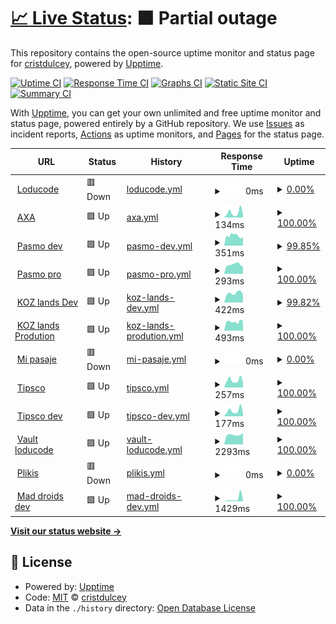 # [📈 Live Status](https://cristdulcey.github.io/upptime-loducode): <!--live status--> **🟧 Partial outage**

This repository contains the open-source uptime monitor and status page for [cristdulcey](https://cristdulcey.github.io/upptime-loducode), powered by [Upptime](https://github.com/upptime/upptime).

[![Uptime CI](https://github.com/cristdulcey/upptime-loducode/workflows/Uptime%20CI/badge.svg)](https://github.com/cristdulcey/upptime-loducode/actions?query=workflow%3A%22Uptime+CI%22)
[![Response Time CI](https://github.com/cristdulcey/upptime-loducode/workflows/Response%20Time%20CI/badge.svg)](https://github.com/cristdulcey/upptime-loducode/actions?query=workflow%3A%22Response+Time+CI%22)
[![Graphs CI](https://github.com/cristdulcey/upptime-loducode/workflows/Graphs%20CI/badge.svg)](https://github.com/cristdulcey/upptime-loducode/actions?query=workflow%3A%22Graphs+CI%22)
[![Static Site CI](https://github.com/cristdulcey/upptime-loducode/workflows/Static%20Site%20CI/badge.svg)](https://github.com/cristdulcey/upptime-loducode/actions?query=workflow%3A%22Static+Site+CI%22)
[![Summary CI](https://github.com/cristdulcey/upptime-loducode/workflows/Summary%20CI/badge.svg)](https://github.com/cristdulcey/upptime-loducode/actions?query=workflow%3A%22Summary+CI%22)

With [Upptime](https://upptime.js.org), you can get your own unlimited and free uptime monitor and status page, powered entirely by a GitHub repository. We use [Issues](https://github.com/cristdulcey/upptime-loducode/issues) as incident reports, [Actions](https://github.com/cristdulcey/upptime-loducode/actions) as uptime monitors, and [Pages](https://cristdulcey.github.io/upptime-loducode) for the status page.

<!--start: status pages-->
<!-- This summary is generated by Upptime (https://github.com/upptime/upptime) -->
<!-- Do not edit this manually, your changes will be overwritten -->
<!-- prettier-ignore -->
| URL | Status | History | Response Time | Uptime |
| --- | ------ | ------- | ------------- | ------ |
| <img alt="" src="https://favicons.githubusercontent.com/loducode.com" height="13"> [Loducode](https://loducode.com/) | 🟥 Down | [loducode.yml](https://github.com/cristdulcey/upptime-loducode/commits/HEAD/history/loducode.yml) | <details><summary><img alt="Response time graph" src="./graphs/loducode/response-time-week.png" height="20"> 0ms</summary><br><a href="https://cristdulcey.github.io/upptime-loducode/history/loducode"><img alt="Response time 1184" src="https://img.shields.io/endpoint?url=https%3A%2F%2Fraw.githubusercontent.com%2Fcristdulcey%2Fupptime-loducode%2FHEAD%2Fapi%2Floducode%2Fresponse-time.json"></a><br><a href="https://cristdulcey.github.io/upptime-loducode/history/loducode"><img alt="24-hour response time 0" src="https://img.shields.io/endpoint?url=https%3A%2F%2Fraw.githubusercontent.com%2Fcristdulcey%2Fupptime-loducode%2FHEAD%2Fapi%2Floducode%2Fresponse-time-day.json"></a><br><a href="https://cristdulcey.github.io/upptime-loducode/history/loducode"><img alt="7-day response time 0" src="https://img.shields.io/endpoint?url=https%3A%2F%2Fraw.githubusercontent.com%2Fcristdulcey%2Fupptime-loducode%2FHEAD%2Fapi%2Floducode%2Fresponse-time-week.json"></a><br><a href="https://cristdulcey.github.io/upptime-loducode/history/loducode"><img alt="30-day response time 3877" src="https://img.shields.io/endpoint?url=https%3A%2F%2Fraw.githubusercontent.com%2Fcristdulcey%2Fupptime-loducode%2FHEAD%2Fapi%2Floducode%2Fresponse-time-month.json"></a><br><a href="https://cristdulcey.github.io/upptime-loducode/history/loducode"><img alt="1-year response time 1184" src="https://img.shields.io/endpoint?url=https%3A%2F%2Fraw.githubusercontent.com%2Fcristdulcey%2Fupptime-loducode%2FHEAD%2Fapi%2Floducode%2Fresponse-time-year.json"></a></details> | <details><summary><a href="https://cristdulcey.github.io/upptime-loducode/history/loducode">0.00%</a></summary><a href="https://cristdulcey.github.io/upptime-loducode/history/loducode"><img alt="All-time uptime 79.80%" src="https://img.shields.io/endpoint?url=https%3A%2F%2Fraw.githubusercontent.com%2Fcristdulcey%2Fupptime-loducode%2FHEAD%2Fapi%2Floducode%2Fuptime.json"></a><br><a href="https://cristdulcey.github.io/upptime-loducode/history/loducode"><img alt="24-hour uptime 0.00%" src="https://img.shields.io/endpoint?url=https%3A%2F%2Fraw.githubusercontent.com%2Fcristdulcey%2Fupptime-loducode%2FHEAD%2Fapi%2Floducode%2Fuptime-day.json"></a><br><a href="https://cristdulcey.github.io/upptime-loducode/history/loducode"><img alt="7-day uptime 0.00%" src="https://img.shields.io/endpoint?url=https%3A%2F%2Fraw.githubusercontent.com%2Fcristdulcey%2Fupptime-loducode%2FHEAD%2Fapi%2Floducode%2Fuptime-week.json"></a><br><a href="https://cristdulcey.github.io/upptime-loducode/history/loducode"><img alt="30-day uptime 30.07%" src="https://img.shields.io/endpoint?url=https%3A%2F%2Fraw.githubusercontent.com%2Fcristdulcey%2Fupptime-loducode%2FHEAD%2Fapi%2Floducode%2Fuptime-month.json"></a><br><a href="https://cristdulcey.github.io/upptime-loducode/history/loducode"><img alt="1-year uptime 79.80%" src="https://img.shields.io/endpoint?url=https%3A%2F%2Fraw.githubusercontent.com%2Fcristdulcey%2Fupptime-loducode%2FHEAD%2Fapi%2Floducode%2Fuptime-year.json"></a></details>
| <img alt="" src="https://favicons.githubusercontent.com/axacolpatriabot.com" height="13"> [AXA](https://axacolpatriabot.com/69b16986-ff63-11ea-adc1-0242ac120002/) | 🟩 Up | [axa.yml](https://github.com/cristdulcey/upptime-loducode/commits/HEAD/history/axa.yml) | <details><summary><img alt="Response time graph" src="./graphs/axa/response-time-week.png" height="20"> 134ms</summary><br><a href="https://cristdulcey.github.io/upptime-loducode/history/axa"><img alt="Response time 194" src="https://img.shields.io/endpoint?url=https%3A%2F%2Fraw.githubusercontent.com%2Fcristdulcey%2Fupptime-loducode%2FHEAD%2Fapi%2Faxa%2Fresponse-time.json"></a><br><a href="https://cristdulcey.github.io/upptime-loducode/history/axa"><img alt="24-hour response time 0" src="https://img.shields.io/endpoint?url=https%3A%2F%2Fraw.githubusercontent.com%2Fcristdulcey%2Fupptime-loducode%2FHEAD%2Fapi%2Faxa%2Fresponse-time-day.json"></a><br><a href="https://cristdulcey.github.io/upptime-loducode/history/axa"><img alt="7-day response time 134" src="https://img.shields.io/endpoint?url=https%3A%2F%2Fraw.githubusercontent.com%2Fcristdulcey%2Fupptime-loducode%2FHEAD%2Fapi%2Faxa%2Fresponse-time-week.json"></a><br><a href="https://cristdulcey.github.io/upptime-loducode/history/axa"><img alt="30-day response time 141" src="https://img.shields.io/endpoint?url=https%3A%2F%2Fraw.githubusercontent.com%2Fcristdulcey%2Fupptime-loducode%2FHEAD%2Fapi%2Faxa%2Fresponse-time-month.json"></a><br><a href="https://cristdulcey.github.io/upptime-loducode/history/axa"><img alt="1-year response time 194" src="https://img.shields.io/endpoint?url=https%3A%2F%2Fraw.githubusercontent.com%2Fcristdulcey%2Fupptime-loducode%2FHEAD%2Fapi%2Faxa%2Fresponse-time-year.json"></a></details> | <details><summary><a href="https://cristdulcey.github.io/upptime-loducode/history/axa">100.00%</a></summary><a href="https://cristdulcey.github.io/upptime-loducode/history/axa"><img alt="All-time uptime 99.40%" src="https://img.shields.io/endpoint?url=https%3A%2F%2Fraw.githubusercontent.com%2Fcristdulcey%2Fupptime-loducode%2FHEAD%2Fapi%2Faxa%2Fuptime.json"></a><br><a href="https://cristdulcey.github.io/upptime-loducode/history/axa"><img alt="24-hour uptime 100.00%" src="https://img.shields.io/endpoint?url=https%3A%2F%2Fraw.githubusercontent.com%2Fcristdulcey%2Fupptime-loducode%2FHEAD%2Fapi%2Faxa%2Fuptime-day.json"></a><br><a href="https://cristdulcey.github.io/upptime-loducode/history/axa"><img alt="7-day uptime 100.00%" src="https://img.shields.io/endpoint?url=https%3A%2F%2Fraw.githubusercontent.com%2Fcristdulcey%2Fupptime-loducode%2FHEAD%2Fapi%2Faxa%2Fuptime-week.json"></a><br><a href="https://cristdulcey.github.io/upptime-loducode/history/axa"><img alt="30-day uptime 100.00%" src="https://img.shields.io/endpoint?url=https%3A%2F%2Fraw.githubusercontent.com%2Fcristdulcey%2Fupptime-loducode%2FHEAD%2Fapi%2Faxa%2Fuptime-month.json"></a><br><a href="https://cristdulcey.github.io/upptime-loducode/history/axa"><img alt="1-year uptime 99.40%" src="https://img.shields.io/endpoint?url=https%3A%2F%2Fraw.githubusercontent.com%2Fcristdulcey%2Fupptime-loducode%2FHEAD%2Fapi%2Faxa%2Fuptime-year.json"></a></details>
| <img alt="" src="https://favicons.githubusercontent.com/app.holaubi.org" height="13"> [Pasmo dev](https://app.holaubi.org/) | 🟩 Up | [pasmo-dev.yml](https://github.com/cristdulcey/upptime-loducode/commits/HEAD/history/pasmo-dev.yml) | <details><summary><img alt="Response time graph" src="./graphs/pasmo-dev/response-time-week.png" height="20"> 351ms</summary><br><a href="https://cristdulcey.github.io/upptime-loducode/history/pasmo-dev"><img alt="Response time 451" src="https://img.shields.io/endpoint?url=https%3A%2F%2Fraw.githubusercontent.com%2Fcristdulcey%2Fupptime-loducode%2FHEAD%2Fapi%2Fpasmo-dev%2Fresponse-time.json"></a><br><a href="https://cristdulcey.github.io/upptime-loducode/history/pasmo-dev"><img alt="24-hour response time 0" src="https://img.shields.io/endpoint?url=https%3A%2F%2Fraw.githubusercontent.com%2Fcristdulcey%2Fupptime-loducode%2FHEAD%2Fapi%2Fpasmo-dev%2Fresponse-time-day.json"></a><br><a href="https://cristdulcey.github.io/upptime-loducode/history/pasmo-dev"><img alt="7-day response time 351" src="https://img.shields.io/endpoint?url=https%3A%2F%2Fraw.githubusercontent.com%2Fcristdulcey%2Fupptime-loducode%2FHEAD%2Fapi%2Fpasmo-dev%2Fresponse-time-week.json"></a><br><a href="https://cristdulcey.github.io/upptime-loducode/history/pasmo-dev"><img alt="30-day response time 338" src="https://img.shields.io/endpoint?url=https%3A%2F%2Fraw.githubusercontent.com%2Fcristdulcey%2Fupptime-loducode%2FHEAD%2Fapi%2Fpasmo-dev%2Fresponse-time-month.json"></a><br><a href="https://cristdulcey.github.io/upptime-loducode/history/pasmo-dev"><img alt="1-year response time 451" src="https://img.shields.io/endpoint?url=https%3A%2F%2Fraw.githubusercontent.com%2Fcristdulcey%2Fupptime-loducode%2FHEAD%2Fapi%2Fpasmo-dev%2Fresponse-time-year.json"></a></details> | <details><summary><a href="https://cristdulcey.github.io/upptime-loducode/history/pasmo-dev">99.85%</a></summary><a href="https://cristdulcey.github.io/upptime-loducode/history/pasmo-dev"><img alt="All-time uptime 96.64%" src="https://img.shields.io/endpoint?url=https%3A%2F%2Fraw.githubusercontent.com%2Fcristdulcey%2Fupptime-loducode%2FHEAD%2Fapi%2Fpasmo-dev%2Fuptime.json"></a><br><a href="https://cristdulcey.github.io/upptime-loducode/history/pasmo-dev"><img alt="24-hour uptime 100.00%" src="https://img.shields.io/endpoint?url=https%3A%2F%2Fraw.githubusercontent.com%2Fcristdulcey%2Fupptime-loducode%2FHEAD%2Fapi%2Fpasmo-dev%2Fuptime-day.json"></a><br><a href="https://cristdulcey.github.io/upptime-loducode/history/pasmo-dev"><img alt="7-day uptime 99.85%" src="https://img.shields.io/endpoint?url=https%3A%2F%2Fraw.githubusercontent.com%2Fcristdulcey%2Fupptime-loducode%2FHEAD%2Fapi%2Fpasmo-dev%2Fuptime-week.json"></a><br><a href="https://cristdulcey.github.io/upptime-loducode/history/pasmo-dev"><img alt="30-day uptime 99.78%" src="https://img.shields.io/endpoint?url=https%3A%2F%2Fraw.githubusercontent.com%2Fcristdulcey%2Fupptime-loducode%2FHEAD%2Fapi%2Fpasmo-dev%2Fuptime-month.json"></a><br><a href="https://cristdulcey.github.io/upptime-loducode/history/pasmo-dev"><img alt="1-year uptime 96.64%" src="https://img.shields.io/endpoint?url=https%3A%2F%2Fraw.githubusercontent.com%2Fcristdulcey%2Fupptime-loducode%2FHEAD%2Fapi%2Fpasmo-dev%2Fuptime-year.json"></a></details>
| <img alt="" src="https://favicons.githubusercontent.com/chatbot.holaubi.org" height="13"> [Pasmo pro](https://chatbot.holaubi.org/) | 🟩 Up | [pasmo-pro.yml](https://github.com/cristdulcey/upptime-loducode/commits/HEAD/history/pasmo-pro.yml) | <details><summary><img alt="Response time graph" src="./graphs/pasmo-pro/response-time-week.png" height="20"> 293ms</summary><br><a href="https://cristdulcey.github.io/upptime-loducode/history/pasmo-pro"><img alt="Response time 594" src="https://img.shields.io/endpoint?url=https%3A%2F%2Fraw.githubusercontent.com%2Fcristdulcey%2Fupptime-loducode%2FHEAD%2Fapi%2Fpasmo-pro%2Fresponse-time.json"></a><br><a href="https://cristdulcey.github.io/upptime-loducode/history/pasmo-pro"><img alt="24-hour response time 0" src="https://img.shields.io/endpoint?url=https%3A%2F%2Fraw.githubusercontent.com%2Fcristdulcey%2Fupptime-loducode%2FHEAD%2Fapi%2Fpasmo-pro%2Fresponse-time-day.json"></a><br><a href="https://cristdulcey.github.io/upptime-loducode/history/pasmo-pro"><img alt="7-day response time 293" src="https://img.shields.io/endpoint?url=https%3A%2F%2Fraw.githubusercontent.com%2Fcristdulcey%2Fupptime-loducode%2FHEAD%2Fapi%2Fpasmo-pro%2Fresponse-time-week.json"></a><br><a href="https://cristdulcey.github.io/upptime-loducode/history/pasmo-pro"><img alt="30-day response time 305" src="https://img.shields.io/endpoint?url=https%3A%2F%2Fraw.githubusercontent.com%2Fcristdulcey%2Fupptime-loducode%2FHEAD%2Fapi%2Fpasmo-pro%2Fresponse-time-month.json"></a><br><a href="https://cristdulcey.github.io/upptime-loducode/history/pasmo-pro"><img alt="1-year response time 594" src="https://img.shields.io/endpoint?url=https%3A%2F%2Fraw.githubusercontent.com%2Fcristdulcey%2Fupptime-loducode%2FHEAD%2Fapi%2Fpasmo-pro%2Fresponse-time-year.json"></a></details> | <details><summary><a href="https://cristdulcey.github.io/upptime-loducode/history/pasmo-pro">100.00%</a></summary><a href="https://cristdulcey.github.io/upptime-loducode/history/pasmo-pro"><img alt="All-time uptime 94.12%" src="https://img.shields.io/endpoint?url=https%3A%2F%2Fraw.githubusercontent.com%2Fcristdulcey%2Fupptime-loducode%2FHEAD%2Fapi%2Fpasmo-pro%2Fuptime.json"></a><br><a href="https://cristdulcey.github.io/upptime-loducode/history/pasmo-pro"><img alt="24-hour uptime 100.00%" src="https://img.shields.io/endpoint?url=https%3A%2F%2Fraw.githubusercontent.com%2Fcristdulcey%2Fupptime-loducode%2FHEAD%2Fapi%2Fpasmo-pro%2Fuptime-day.json"></a><br><a href="https://cristdulcey.github.io/upptime-loducode/history/pasmo-pro"><img alt="7-day uptime 100.00%" src="https://img.shields.io/endpoint?url=https%3A%2F%2Fraw.githubusercontent.com%2Fcristdulcey%2Fupptime-loducode%2FHEAD%2Fapi%2Fpasmo-pro%2Fuptime-week.json"></a><br><a href="https://cristdulcey.github.io/upptime-loducode/history/pasmo-pro"><img alt="30-day uptime 100.00%" src="https://img.shields.io/endpoint?url=https%3A%2F%2Fraw.githubusercontent.com%2Fcristdulcey%2Fupptime-loducode%2FHEAD%2Fapi%2Fpasmo-pro%2Fuptime-month.json"></a><br><a href="https://cristdulcey.github.io/upptime-loducode/history/pasmo-pro"><img alt="1-year uptime 94.12%" src="https://img.shields.io/endpoint?url=https%3A%2F%2Fraw.githubusercontent.com%2Fcristdulcey%2Fupptime-loducode%2FHEAD%2Fapi%2Fpasmo-pro%2Fuptime-year.json"></a></details>
| <img alt="" src="https://favicons.githubusercontent.com/kingdom-of-zoe.loducode.com" height="13"> [KOZ lands Dev](https://kingdom-of-zoe.loducode.com/es/lands/) | 🟩 Up | [koz-lands-dev.yml](https://github.com/cristdulcey/upptime-loducode/commits/HEAD/history/koz-lands-dev.yml) | <details><summary><img alt="Response time graph" src="./graphs/koz-lands-dev/response-time-week.png" height="20"> 422ms</summary><br><a href="https://cristdulcey.github.io/upptime-loducode/history/koz-lands-dev"><img alt="Response time 712" src="https://img.shields.io/endpoint?url=https%3A%2F%2Fraw.githubusercontent.com%2Fcristdulcey%2Fupptime-loducode%2FHEAD%2Fapi%2Fkoz-lands-dev%2Fresponse-time.json"></a><br><a href="https://cristdulcey.github.io/upptime-loducode/history/koz-lands-dev"><img alt="24-hour response time 378" src="https://img.shields.io/endpoint?url=https%3A%2F%2Fraw.githubusercontent.com%2Fcristdulcey%2Fupptime-loducode%2FHEAD%2Fapi%2Fkoz-lands-dev%2Fresponse-time-day.json"></a><br><a href="https://cristdulcey.github.io/upptime-loducode/history/koz-lands-dev"><img alt="7-day response time 422" src="https://img.shields.io/endpoint?url=https%3A%2F%2Fraw.githubusercontent.com%2Fcristdulcey%2Fupptime-loducode%2FHEAD%2Fapi%2Fkoz-lands-dev%2Fresponse-time-week.json"></a><br><a href="https://cristdulcey.github.io/upptime-loducode/history/koz-lands-dev"><img alt="30-day response time 662" src="https://img.shields.io/endpoint?url=https%3A%2F%2Fraw.githubusercontent.com%2Fcristdulcey%2Fupptime-loducode%2FHEAD%2Fapi%2Fkoz-lands-dev%2Fresponse-time-month.json"></a><br><a href="https://cristdulcey.github.io/upptime-loducode/history/koz-lands-dev"><img alt="1-year response time 712" src="https://img.shields.io/endpoint?url=https%3A%2F%2Fraw.githubusercontent.com%2Fcristdulcey%2Fupptime-loducode%2FHEAD%2Fapi%2Fkoz-lands-dev%2Fresponse-time-year.json"></a></details> | <details><summary><a href="https://cristdulcey.github.io/upptime-loducode/history/koz-lands-dev">99.82%</a></summary><a href="https://cristdulcey.github.io/upptime-loducode/history/koz-lands-dev"><img alt="All-time uptime 98.42%" src="https://img.shields.io/endpoint?url=https%3A%2F%2Fraw.githubusercontent.com%2Fcristdulcey%2Fupptime-loducode%2FHEAD%2Fapi%2Fkoz-lands-dev%2Fuptime.json"></a><br><a href="https://cristdulcey.github.io/upptime-loducode/history/koz-lands-dev"><img alt="24-hour uptime 98.75%" src="https://img.shields.io/endpoint?url=https%3A%2F%2Fraw.githubusercontent.com%2Fcristdulcey%2Fupptime-loducode%2FHEAD%2Fapi%2Fkoz-lands-dev%2Fuptime-day.json"></a><br><a href="https://cristdulcey.github.io/upptime-loducode/history/koz-lands-dev"><img alt="7-day uptime 99.82%" src="https://img.shields.io/endpoint?url=https%3A%2F%2Fraw.githubusercontent.com%2Fcristdulcey%2Fupptime-loducode%2FHEAD%2Fapi%2Fkoz-lands-dev%2Fuptime-week.json"></a><br><a href="https://cristdulcey.github.io/upptime-loducode/history/koz-lands-dev"><img alt="30-day uptime 99.64%" src="https://img.shields.io/endpoint?url=https%3A%2F%2Fraw.githubusercontent.com%2Fcristdulcey%2Fupptime-loducode%2FHEAD%2Fapi%2Fkoz-lands-dev%2Fuptime-month.json"></a><br><a href="https://cristdulcey.github.io/upptime-loducode/history/koz-lands-dev"><img alt="1-year uptime 98.42%" src="https://img.shields.io/endpoint?url=https%3A%2F%2Fraw.githubusercontent.com%2Fcristdulcey%2Fupptime-loducode%2FHEAD%2Fapi%2Fkoz-lands-dev%2Fuptime-year.json"></a></details>
| <img alt="" src="https://favicons.githubusercontent.com/sale.kingdomofzoe.app" height="13"> [KOZ lands Prodution](https://sale.kingdomofzoe.app/es/lands/) | 🟩 Up | [koz-lands-prodution.yml](https://github.com/cristdulcey/upptime-loducode/commits/HEAD/history/koz-lands-prodution.yml) | <details><summary><img alt="Response time graph" src="./graphs/koz-lands-prodution/response-time-week.png" height="20"> 493ms</summary><br><a href="https://cristdulcey.github.io/upptime-loducode/history/koz-lands-prodution"><img alt="Response time 588" src="https://img.shields.io/endpoint?url=https%3A%2F%2Fraw.githubusercontent.com%2Fcristdulcey%2Fupptime-loducode%2FHEAD%2Fapi%2Fkoz-lands-prodution%2Fresponse-time.json"></a><br><a href="https://cristdulcey.github.io/upptime-loducode/history/koz-lands-prodution"><img alt="24-hour response time 0" src="https://img.shields.io/endpoint?url=https%3A%2F%2Fraw.githubusercontent.com%2Fcristdulcey%2Fupptime-loducode%2FHEAD%2Fapi%2Fkoz-lands-prodution%2Fresponse-time-day.json"></a><br><a href="https://cristdulcey.github.io/upptime-loducode/history/koz-lands-prodution"><img alt="7-day response time 493" src="https://img.shields.io/endpoint?url=https%3A%2F%2Fraw.githubusercontent.com%2Fcristdulcey%2Fupptime-loducode%2FHEAD%2Fapi%2Fkoz-lands-prodution%2Fresponse-time-week.json"></a><br><a href="https://cristdulcey.github.io/upptime-loducode/history/koz-lands-prodution"><img alt="30-day response time 507" src="https://img.shields.io/endpoint?url=https%3A%2F%2Fraw.githubusercontent.com%2Fcristdulcey%2Fupptime-loducode%2FHEAD%2Fapi%2Fkoz-lands-prodution%2Fresponse-time-month.json"></a><br><a href="https://cristdulcey.github.io/upptime-loducode/history/koz-lands-prodution"><img alt="1-year response time 588" src="https://img.shields.io/endpoint?url=https%3A%2F%2Fraw.githubusercontent.com%2Fcristdulcey%2Fupptime-loducode%2FHEAD%2Fapi%2Fkoz-lands-prodution%2Fresponse-time-year.json"></a></details> | <details><summary><a href="https://cristdulcey.github.io/upptime-loducode/history/koz-lands-prodution">100.00%</a></summary><a href="https://cristdulcey.github.io/upptime-loducode/history/koz-lands-prodution"><img alt="All-time uptime 99.96%" src="https://img.shields.io/endpoint?url=https%3A%2F%2Fraw.githubusercontent.com%2Fcristdulcey%2Fupptime-loducode%2FHEAD%2Fapi%2Fkoz-lands-prodution%2Fuptime.json"></a><br><a href="https://cristdulcey.github.io/upptime-loducode/history/koz-lands-prodution"><img alt="24-hour uptime 100.00%" src="https://img.shields.io/endpoint?url=https%3A%2F%2Fraw.githubusercontent.com%2Fcristdulcey%2Fupptime-loducode%2FHEAD%2Fapi%2Fkoz-lands-prodution%2Fuptime-day.json"></a><br><a href="https://cristdulcey.github.io/upptime-loducode/history/koz-lands-prodution"><img alt="7-day uptime 100.00%" src="https://img.shields.io/endpoint?url=https%3A%2F%2Fraw.githubusercontent.com%2Fcristdulcey%2Fupptime-loducode%2FHEAD%2Fapi%2Fkoz-lands-prodution%2Fuptime-week.json"></a><br><a href="https://cristdulcey.github.io/upptime-loducode/history/koz-lands-prodution"><img alt="30-day uptime 100.00%" src="https://img.shields.io/endpoint?url=https%3A%2F%2Fraw.githubusercontent.com%2Fcristdulcey%2Fupptime-loducode%2FHEAD%2Fapi%2Fkoz-lands-prodution%2Fuptime-month.json"></a><br><a href="https://cristdulcey.github.io/upptime-loducode/history/koz-lands-prodution"><img alt="1-year uptime 99.96%" src="https://img.shields.io/endpoint?url=https%3A%2F%2Fraw.githubusercontent.com%2Fcristdulcey%2Fupptime-loducode%2FHEAD%2Fapi%2Fkoz-lands-prodution%2Fuptime-year.json"></a></details>
| <img alt="" src="https://favicons.githubusercontent.com/mipasaje.ec" height="13"> [Mi pasaje](https://mipasaje.ec/es/) | 🟥 Down | [mi-pasaje.yml](https://github.com/cristdulcey/upptime-loducode/commits/HEAD/history/mi-pasaje.yml) | <details><summary><img alt="Response time graph" src="./graphs/mi-pasaje/response-time-week.png" height="20"> 0ms</summary><br><a href="https://cristdulcey.github.io/upptime-loducode/history/mi-pasaje"><img alt="Response time 625" src="https://img.shields.io/endpoint?url=https%3A%2F%2Fraw.githubusercontent.com%2Fcristdulcey%2Fupptime-loducode%2FHEAD%2Fapi%2Fmi-pasaje%2Fresponse-time.json"></a><br><a href="https://cristdulcey.github.io/upptime-loducode/history/mi-pasaje"><img alt="24-hour response time 0" src="https://img.shields.io/endpoint?url=https%3A%2F%2Fraw.githubusercontent.com%2Fcristdulcey%2Fupptime-loducode%2FHEAD%2Fapi%2Fmi-pasaje%2Fresponse-time-day.json"></a><br><a href="https://cristdulcey.github.io/upptime-loducode/history/mi-pasaje"><img alt="7-day response time 0" src="https://img.shields.io/endpoint?url=https%3A%2F%2Fraw.githubusercontent.com%2Fcristdulcey%2Fupptime-loducode%2FHEAD%2Fapi%2Fmi-pasaje%2Fresponse-time-week.json"></a><br><a href="https://cristdulcey.github.io/upptime-loducode/history/mi-pasaje"><img alt="30-day response time 525" src="https://img.shields.io/endpoint?url=https%3A%2F%2Fraw.githubusercontent.com%2Fcristdulcey%2Fupptime-loducode%2FHEAD%2Fapi%2Fmi-pasaje%2Fresponse-time-month.json"></a><br><a href="https://cristdulcey.github.io/upptime-loducode/history/mi-pasaje"><img alt="1-year response time 625" src="https://img.shields.io/endpoint?url=https%3A%2F%2Fraw.githubusercontent.com%2Fcristdulcey%2Fupptime-loducode%2FHEAD%2Fapi%2Fmi-pasaje%2Fresponse-time-year.json"></a></details> | <details><summary><a href="https://cristdulcey.github.io/upptime-loducode/history/mi-pasaje">0.00%</a></summary><a href="https://cristdulcey.github.io/upptime-loducode/history/mi-pasaje"><img alt="All-time uptime 81.33%" src="https://img.shields.io/endpoint?url=https%3A%2F%2Fraw.githubusercontent.com%2Fcristdulcey%2Fupptime-loducode%2FHEAD%2Fapi%2Fmi-pasaje%2Fuptime.json"></a><br><a href="https://cristdulcey.github.io/upptime-loducode/history/mi-pasaje"><img alt="24-hour uptime 0.00%" src="https://img.shields.io/endpoint?url=https%3A%2F%2Fraw.githubusercontent.com%2Fcristdulcey%2Fupptime-loducode%2FHEAD%2Fapi%2Fmi-pasaje%2Fuptime-day.json"></a><br><a href="https://cristdulcey.github.io/upptime-loducode/history/mi-pasaje"><img alt="7-day uptime 0.00%" src="https://img.shields.io/endpoint?url=https%3A%2F%2Fraw.githubusercontent.com%2Fcristdulcey%2Fupptime-loducode%2FHEAD%2Fapi%2Fmi-pasaje%2Fuptime-week.json"></a><br><a href="https://cristdulcey.github.io/upptime-loducode/history/mi-pasaje"><img alt="30-day uptime 20.30%" src="https://img.shields.io/endpoint?url=https%3A%2F%2Fraw.githubusercontent.com%2Fcristdulcey%2Fupptime-loducode%2FHEAD%2Fapi%2Fmi-pasaje%2Fuptime-month.json"></a><br><a href="https://cristdulcey.github.io/upptime-loducode/history/mi-pasaje"><img alt="1-year uptime 81.33%" src="https://img.shields.io/endpoint?url=https%3A%2F%2Fraw.githubusercontent.com%2Fcristdulcey%2Fupptime-loducode%2FHEAD%2Fapi%2Fmi-pasaje%2Fuptime-year.json"></a></details>
| <img alt="" src="https://favicons.githubusercontent.com/tipsco.com" height="13"> [Tipsco](https://tipsco.com/es/products/) | 🟩 Up | [tipsco.yml](https://github.com/cristdulcey/upptime-loducode/commits/HEAD/history/tipsco.yml) | <details><summary><img alt="Response time graph" src="./graphs/tipsco/response-time-week.png" height="20"> 257ms</summary><br><a href="https://cristdulcey.github.io/upptime-loducode/history/tipsco"><img alt="Response time 335" src="https://img.shields.io/endpoint?url=https%3A%2F%2Fraw.githubusercontent.com%2Fcristdulcey%2Fupptime-loducode%2FHEAD%2Fapi%2Ftipsco%2Fresponse-time.json"></a><br><a href="https://cristdulcey.github.io/upptime-loducode/history/tipsco"><img alt="24-hour response time 0" src="https://img.shields.io/endpoint?url=https%3A%2F%2Fraw.githubusercontent.com%2Fcristdulcey%2Fupptime-loducode%2FHEAD%2Fapi%2Ftipsco%2Fresponse-time-day.json"></a><br><a href="https://cristdulcey.github.io/upptime-loducode/history/tipsco"><img alt="7-day response time 257" src="https://img.shields.io/endpoint?url=https%3A%2F%2Fraw.githubusercontent.com%2Fcristdulcey%2Fupptime-loducode%2FHEAD%2Fapi%2Ftipsco%2Fresponse-time-week.json"></a><br><a href="https://cristdulcey.github.io/upptime-loducode/history/tipsco"><img alt="30-day response time 270" src="https://img.shields.io/endpoint?url=https%3A%2F%2Fraw.githubusercontent.com%2Fcristdulcey%2Fupptime-loducode%2FHEAD%2Fapi%2Ftipsco%2Fresponse-time-month.json"></a><br><a href="https://cristdulcey.github.io/upptime-loducode/history/tipsco"><img alt="1-year response time 335" src="https://img.shields.io/endpoint?url=https%3A%2F%2Fraw.githubusercontent.com%2Fcristdulcey%2Fupptime-loducode%2FHEAD%2Fapi%2Ftipsco%2Fresponse-time-year.json"></a></details> | <details><summary><a href="https://cristdulcey.github.io/upptime-loducode/history/tipsco">100.00%</a></summary><a href="https://cristdulcey.github.io/upptime-loducode/history/tipsco"><img alt="All-time uptime 99.94%" src="https://img.shields.io/endpoint?url=https%3A%2F%2Fraw.githubusercontent.com%2Fcristdulcey%2Fupptime-loducode%2FHEAD%2Fapi%2Ftipsco%2Fuptime.json"></a><br><a href="https://cristdulcey.github.io/upptime-loducode/history/tipsco"><img alt="24-hour uptime 100.00%" src="https://img.shields.io/endpoint?url=https%3A%2F%2Fraw.githubusercontent.com%2Fcristdulcey%2Fupptime-loducode%2FHEAD%2Fapi%2Ftipsco%2Fuptime-day.json"></a><br><a href="https://cristdulcey.github.io/upptime-loducode/history/tipsco"><img alt="7-day uptime 100.00%" src="https://img.shields.io/endpoint?url=https%3A%2F%2Fraw.githubusercontent.com%2Fcristdulcey%2Fupptime-loducode%2FHEAD%2Fapi%2Ftipsco%2Fuptime-week.json"></a><br><a href="https://cristdulcey.github.io/upptime-loducode/history/tipsco"><img alt="30-day uptime 100.00%" src="https://img.shields.io/endpoint?url=https%3A%2F%2Fraw.githubusercontent.com%2Fcristdulcey%2Fupptime-loducode%2FHEAD%2Fapi%2Ftipsco%2Fuptime-month.json"></a><br><a href="https://cristdulcey.github.io/upptime-loducode/history/tipsco"><img alt="1-year uptime 99.94%" src="https://img.shields.io/endpoint?url=https%3A%2F%2Fraw.githubusercontent.com%2Fcristdulcey%2Fupptime-loducode%2FHEAD%2Fapi%2Ftipsco%2Fuptime-year.json"></a></details>
| <img alt="" src="https://favicons.githubusercontent.com/3.145.1.238" height="13"> [Tipsco dev](http://3.145.1.238:30003/es/) | 🟩 Up | [tipsco-dev.yml](https://github.com/cristdulcey/upptime-loducode/commits/HEAD/history/tipsco-dev.yml) | <details><summary><img alt="Response time graph" src="./graphs/tipsco-dev/response-time-week.png" height="20"> 177ms</summary><br><a href="https://cristdulcey.github.io/upptime-loducode/history/tipsco-dev"><img alt="Response time 306" src="https://img.shields.io/endpoint?url=https%3A%2F%2Fraw.githubusercontent.com%2Fcristdulcey%2Fupptime-loducode%2FHEAD%2Fapi%2Ftipsco-dev%2Fresponse-time.json"></a><br><a href="https://cristdulcey.github.io/upptime-loducode/history/tipsco-dev"><img alt="24-hour response time 0" src="https://img.shields.io/endpoint?url=https%3A%2F%2Fraw.githubusercontent.com%2Fcristdulcey%2Fupptime-loducode%2FHEAD%2Fapi%2Ftipsco-dev%2Fresponse-time-day.json"></a><br><a href="https://cristdulcey.github.io/upptime-loducode/history/tipsco-dev"><img alt="7-day response time 177" src="https://img.shields.io/endpoint?url=https%3A%2F%2Fraw.githubusercontent.com%2Fcristdulcey%2Fupptime-loducode%2FHEAD%2Fapi%2Ftipsco-dev%2Fresponse-time-week.json"></a><br><a href="https://cristdulcey.github.io/upptime-loducode/history/tipsco-dev"><img alt="30-day response time 212" src="https://img.shields.io/endpoint?url=https%3A%2F%2Fraw.githubusercontent.com%2Fcristdulcey%2Fupptime-loducode%2FHEAD%2Fapi%2Ftipsco-dev%2Fresponse-time-month.json"></a><br><a href="https://cristdulcey.github.io/upptime-loducode/history/tipsco-dev"><img alt="1-year response time 306" src="https://img.shields.io/endpoint?url=https%3A%2F%2Fraw.githubusercontent.com%2Fcristdulcey%2Fupptime-loducode%2FHEAD%2Fapi%2Ftipsco-dev%2Fresponse-time-year.json"></a></details> | <details><summary><a href="https://cristdulcey.github.io/upptime-loducode/history/tipsco-dev">100.00%</a></summary><a href="https://cristdulcey.github.io/upptime-loducode/history/tipsco-dev"><img alt="All-time uptime 99.96%" src="https://img.shields.io/endpoint?url=https%3A%2F%2Fraw.githubusercontent.com%2Fcristdulcey%2Fupptime-loducode%2FHEAD%2Fapi%2Ftipsco-dev%2Fuptime.json"></a><br><a href="https://cristdulcey.github.io/upptime-loducode/history/tipsco-dev"><img alt="24-hour uptime 100.00%" src="https://img.shields.io/endpoint?url=https%3A%2F%2Fraw.githubusercontent.com%2Fcristdulcey%2Fupptime-loducode%2FHEAD%2Fapi%2Ftipsco-dev%2Fuptime-day.json"></a><br><a href="https://cristdulcey.github.io/upptime-loducode/history/tipsco-dev"><img alt="7-day uptime 100.00%" src="https://img.shields.io/endpoint?url=https%3A%2F%2Fraw.githubusercontent.com%2Fcristdulcey%2Fupptime-loducode%2FHEAD%2Fapi%2Ftipsco-dev%2Fuptime-week.json"></a><br><a href="https://cristdulcey.github.io/upptime-loducode/history/tipsco-dev"><img alt="30-day uptime 100.00%" src="https://img.shields.io/endpoint?url=https%3A%2F%2Fraw.githubusercontent.com%2Fcristdulcey%2Fupptime-loducode%2FHEAD%2Fapi%2Ftipsco-dev%2Fuptime-month.json"></a><br><a href="https://cristdulcey.github.io/upptime-loducode/history/tipsco-dev"><img alt="1-year uptime 99.96%" src="https://img.shields.io/endpoint?url=https%3A%2F%2Fraw.githubusercontent.com%2Fcristdulcey%2Fupptime-loducode%2FHEAD%2Fapi%2Ftipsco-dev%2Fuptime-year.json"></a></details>
| <img alt="" src="https://favicons.githubusercontent.com/vault.loducode.com" height="13"> [Vault loducode](https://vault.loducode.com/ui/vault/auth/) | 🟩 Up | [vault-loducode.yml](https://github.com/cristdulcey/upptime-loducode/commits/HEAD/history/vault-loducode.yml) | <details><summary><img alt="Response time graph" src="./graphs/vault-loducode/response-time-week.png" height="20"> 2293ms</summary><br><a href="https://cristdulcey.github.io/upptime-loducode/history/vault-loducode"><img alt="Response time 582" src="https://img.shields.io/endpoint?url=https%3A%2F%2Fraw.githubusercontent.com%2Fcristdulcey%2Fupptime-loducode%2FHEAD%2Fapi%2Fvault-loducode%2Fresponse-time.json"></a><br><a href="https://cristdulcey.github.io/upptime-loducode/history/vault-loducode"><img alt="24-hour response time 0" src="https://img.shields.io/endpoint?url=https%3A%2F%2Fraw.githubusercontent.com%2Fcristdulcey%2Fupptime-loducode%2FHEAD%2Fapi%2Fvault-loducode%2Fresponse-time-day.json"></a><br><a href="https://cristdulcey.github.io/upptime-loducode/history/vault-loducode"><img alt="7-day response time 2293" src="https://img.shields.io/endpoint?url=https%3A%2F%2Fraw.githubusercontent.com%2Fcristdulcey%2Fupptime-loducode%2FHEAD%2Fapi%2Fvault-loducode%2Fresponse-time-week.json"></a><br><a href="https://cristdulcey.github.io/upptime-loducode/history/vault-loducode"><img alt="30-day response time 1573" src="https://img.shields.io/endpoint?url=https%3A%2F%2Fraw.githubusercontent.com%2Fcristdulcey%2Fupptime-loducode%2FHEAD%2Fapi%2Fvault-loducode%2Fresponse-time-month.json"></a><br><a href="https://cristdulcey.github.io/upptime-loducode/history/vault-loducode"><img alt="1-year response time 582" src="https://img.shields.io/endpoint?url=https%3A%2F%2Fraw.githubusercontent.com%2Fcristdulcey%2Fupptime-loducode%2FHEAD%2Fapi%2Fvault-loducode%2Fresponse-time-year.json"></a></details> | <details><summary><a href="https://cristdulcey.github.io/upptime-loducode/history/vault-loducode">100.00%</a></summary><a href="https://cristdulcey.github.io/upptime-loducode/history/vault-loducode"><img alt="All-time uptime 99.93%" src="https://img.shields.io/endpoint?url=https%3A%2F%2Fraw.githubusercontent.com%2Fcristdulcey%2Fupptime-loducode%2FHEAD%2Fapi%2Fvault-loducode%2Fuptime.json"></a><br><a href="https://cristdulcey.github.io/upptime-loducode/history/vault-loducode"><img alt="24-hour uptime 100.00%" src="https://img.shields.io/endpoint?url=https%3A%2F%2Fraw.githubusercontent.com%2Fcristdulcey%2Fupptime-loducode%2FHEAD%2Fapi%2Fvault-loducode%2Fuptime-day.json"></a><br><a href="https://cristdulcey.github.io/upptime-loducode/history/vault-loducode"><img alt="7-day uptime 100.00%" src="https://img.shields.io/endpoint?url=https%3A%2F%2Fraw.githubusercontent.com%2Fcristdulcey%2Fupptime-loducode%2FHEAD%2Fapi%2Fvault-loducode%2Fuptime-week.json"></a><br><a href="https://cristdulcey.github.io/upptime-loducode/history/vault-loducode"><img alt="30-day uptime 99.71%" src="https://img.shields.io/endpoint?url=https%3A%2F%2Fraw.githubusercontent.com%2Fcristdulcey%2Fupptime-loducode%2FHEAD%2Fapi%2Fvault-loducode%2Fuptime-month.json"></a><br><a href="https://cristdulcey.github.io/upptime-loducode/history/vault-loducode"><img alt="1-year uptime 99.93%" src="https://img.shields.io/endpoint?url=https%3A%2F%2Fraw.githubusercontent.com%2Fcristdulcey%2Fupptime-loducode%2FHEAD%2Fapi%2Fvault-loducode%2Fuptime-year.json"></a></details>
| <img alt="" src="https://favicons.githubusercontent.com/plikis.app" height="13"> [Plikis](https://plikis.app/es/admin/) | 🟥 Down | [plikis.yml](https://github.com/cristdulcey/upptime-loducode/commits/HEAD/history/plikis.yml) | <details><summary><img alt="Response time graph" src="./graphs/plikis/response-time-week.png" height="20"> 0ms</summary><br><a href="https://cristdulcey.github.io/upptime-loducode/history/plikis"><img alt="Response time 328" src="https://img.shields.io/endpoint?url=https%3A%2F%2Fraw.githubusercontent.com%2Fcristdulcey%2Fupptime-loducode%2FHEAD%2Fapi%2Fplikis%2Fresponse-time.json"></a><br><a href="https://cristdulcey.github.io/upptime-loducode/history/plikis"><img alt="24-hour response time 0" src="https://img.shields.io/endpoint?url=https%3A%2F%2Fraw.githubusercontent.com%2Fcristdulcey%2Fupptime-loducode%2FHEAD%2Fapi%2Fplikis%2Fresponse-time-day.json"></a><br><a href="https://cristdulcey.github.io/upptime-loducode/history/plikis"><img alt="7-day response time 0" src="https://img.shields.io/endpoint?url=https%3A%2F%2Fraw.githubusercontent.com%2Fcristdulcey%2Fupptime-loducode%2FHEAD%2Fapi%2Fplikis%2Fresponse-time-week.json"></a><br><a href="https://cristdulcey.github.io/upptime-loducode/history/plikis"><img alt="30-day response time 248" src="https://img.shields.io/endpoint?url=https%3A%2F%2Fraw.githubusercontent.com%2Fcristdulcey%2Fupptime-loducode%2FHEAD%2Fapi%2Fplikis%2Fresponse-time-month.json"></a><br><a href="https://cristdulcey.github.io/upptime-loducode/history/plikis"><img alt="1-year response time 328" src="https://img.shields.io/endpoint?url=https%3A%2F%2Fraw.githubusercontent.com%2Fcristdulcey%2Fupptime-loducode%2FHEAD%2Fapi%2Fplikis%2Fresponse-time-year.json"></a></details> | <details><summary><a href="https://cristdulcey.github.io/upptime-loducode/history/plikis">0.00%</a></summary><a href="https://cristdulcey.github.io/upptime-loducode/history/plikis"><img alt="All-time uptime 78.75%" src="https://img.shields.io/endpoint?url=https%3A%2F%2Fraw.githubusercontent.com%2Fcristdulcey%2Fupptime-loducode%2FHEAD%2Fapi%2Fplikis%2Fuptime.json"></a><br><a href="https://cristdulcey.github.io/upptime-loducode/history/plikis"><img alt="24-hour uptime 0.00%" src="https://img.shields.io/endpoint?url=https%3A%2F%2Fraw.githubusercontent.com%2Fcristdulcey%2Fupptime-loducode%2FHEAD%2Fapi%2Fplikis%2Fuptime-day.json"></a><br><a href="https://cristdulcey.github.io/upptime-loducode/history/plikis"><img alt="7-day uptime 0.00%" src="https://img.shields.io/endpoint?url=https%3A%2F%2Fraw.githubusercontent.com%2Fcristdulcey%2Fupptime-loducode%2FHEAD%2Fapi%2Fplikis%2Fuptime-week.json"></a><br><a href="https://cristdulcey.github.io/upptime-loducode/history/plikis"><img alt="30-day uptime 20.31%" src="https://img.shields.io/endpoint?url=https%3A%2F%2Fraw.githubusercontent.com%2Fcristdulcey%2Fupptime-loducode%2FHEAD%2Fapi%2Fplikis%2Fuptime-month.json"></a><br><a href="https://cristdulcey.github.io/upptime-loducode/history/plikis"><img alt="1-year uptime 78.75%" src="https://img.shields.io/endpoint?url=https%3A%2F%2Fraw.githubusercontent.com%2Fcristdulcey%2Fupptime-loducode%2FHEAD%2Fapi%2Fplikis%2Fuptime-year.json"></a></details>
| <img alt="" src="https://favicons.githubusercontent.com/dev.maddroids.io" height="13"> [Mad droids dev](https://dev.maddroids.io/es/devs/shop-devs/) | 🟩 Up | [mad-droids-dev.yml](https://github.com/cristdulcey/upptime-loducode/commits/HEAD/history/mad-droids-dev.yml) | <details><summary><img alt="Response time graph" src="./graphs/mad-droids-dev/response-time-week.png" height="20"> 1429ms</summary><br><a href="https://cristdulcey.github.io/upptime-loducode/history/mad-droids-dev"><img alt="Response time 684" src="https://img.shields.io/endpoint?url=https%3A%2F%2Fraw.githubusercontent.com%2Fcristdulcey%2Fupptime-loducode%2FHEAD%2Fapi%2Fmad-droids-dev%2Fresponse-time.json"></a><br><a href="https://cristdulcey.github.io/upptime-loducode/history/mad-droids-dev"><img alt="24-hour response time 0" src="https://img.shields.io/endpoint?url=https%3A%2F%2Fraw.githubusercontent.com%2Fcristdulcey%2Fupptime-loducode%2FHEAD%2Fapi%2Fmad-droids-dev%2Fresponse-time-day.json"></a><br><a href="https://cristdulcey.github.io/upptime-loducode/history/mad-droids-dev"><img alt="7-day response time 1429" src="https://img.shields.io/endpoint?url=https%3A%2F%2Fraw.githubusercontent.com%2Fcristdulcey%2Fupptime-loducode%2FHEAD%2Fapi%2Fmad-droids-dev%2Fresponse-time-week.json"></a><br><a href="https://cristdulcey.github.io/upptime-loducode/history/mad-droids-dev"><img alt="30-day response time 684" src="https://img.shields.io/endpoint?url=https%3A%2F%2Fraw.githubusercontent.com%2Fcristdulcey%2Fupptime-loducode%2FHEAD%2Fapi%2Fmad-droids-dev%2Fresponse-time-month.json"></a><br><a href="https://cristdulcey.github.io/upptime-loducode/history/mad-droids-dev"><img alt="1-year response time 684" src="https://img.shields.io/endpoint?url=https%3A%2F%2Fraw.githubusercontent.com%2Fcristdulcey%2Fupptime-loducode%2FHEAD%2Fapi%2Fmad-droids-dev%2Fresponse-time-year.json"></a></details> | <details><summary><a href="https://cristdulcey.github.io/upptime-loducode/history/mad-droids-dev">100.00%</a></summary><a href="https://cristdulcey.github.io/upptime-loducode/history/mad-droids-dev"><img alt="All-time uptime 99.95%" src="https://img.shields.io/endpoint?url=https%3A%2F%2Fraw.githubusercontent.com%2Fcristdulcey%2Fupptime-loducode%2FHEAD%2Fapi%2Fmad-droids-dev%2Fuptime.json"></a><br><a href="https://cristdulcey.github.io/upptime-loducode/history/mad-droids-dev"><img alt="24-hour uptime 100.00%" src="https://img.shields.io/endpoint?url=https%3A%2F%2Fraw.githubusercontent.com%2Fcristdulcey%2Fupptime-loducode%2FHEAD%2Fapi%2Fmad-droids-dev%2Fuptime-day.json"></a><br><a href="https://cristdulcey.github.io/upptime-loducode/history/mad-droids-dev"><img alt="7-day uptime 100.00%" src="https://img.shields.io/endpoint?url=https%3A%2F%2Fraw.githubusercontent.com%2Fcristdulcey%2Fupptime-loducode%2FHEAD%2Fapi%2Fmad-droids-dev%2Fuptime-week.json"></a><br><a href="https://cristdulcey.github.io/upptime-loducode/history/mad-droids-dev"><img alt="30-day uptime 99.95%" src="https://img.shields.io/endpoint?url=https%3A%2F%2Fraw.githubusercontent.com%2Fcristdulcey%2Fupptime-loducode%2FHEAD%2Fapi%2Fmad-droids-dev%2Fuptime-month.json"></a><br><a href="https://cristdulcey.github.io/upptime-loducode/history/mad-droids-dev"><img alt="1-year uptime 99.95%" src="https://img.shields.io/endpoint?url=https%3A%2F%2Fraw.githubusercontent.com%2Fcristdulcey%2Fupptime-loducode%2FHEAD%2Fapi%2Fmad-droids-dev%2Fuptime-year.json"></a></details>

<!--end: status pages-->

[**Visit our status website →**](https://cristdulcey.github.io/upptime-loducode)

## 📄 License

- Powered by: [Upptime](https://github.com/upptime/upptime)
- Code: [MIT](./LICENSE) © [cristdulcey](https://cristdulcey.github.io/upptime-loducode)
- Data in the `./history` directory: [Open Database License](https://opendatacommons.org/licenses/odbl/1-0/)
